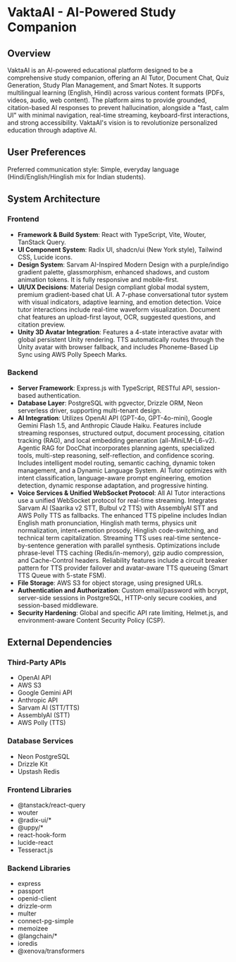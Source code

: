 # VaktaAI - AI-Powered Study Companion

## Overview
VaktaAI is an AI-powered educational platform designed to be a comprehensive study companion, offering an AI Tutor, Document Chat, Quiz Generation, Study Plan Management, and Smart Notes. It supports multilingual learning (English, Hindi) across various content formats (PDFs, videos, audio, web content). The platform aims to provide grounded, citation-based AI responses to prevent hallucination, alongside a "fast, calm UI" with minimal navigation, real-time streaming, keyboard-first interactions, and strong accessibility. VaktaAI's vision is to revolutionize personalized education through adaptive AI.

## User Preferences
Preferred communication style: Simple, everyday language (Hindi/English/Hinglish mix for Indian students).

## System Architecture

### Frontend
- **Framework & Build System**: React with TypeScript, Vite, Wouter, TanStack Query.
- **UI Component System**: Radix UI, shadcn/ui (New York style), Tailwind CSS, Lucide icons.
- **Design System**: Sarvam AI-Inspired Modern Design with a purple/indigo gradient palette, glassmorphism, enhanced shadows, and custom animation tokens. It is fully responsive and mobile-first.
- **UI/UX Decisions**: Material Design compliant global modal system, premium gradient-based chat UI. A 7-phase conversational tutor system with visual indicators, adaptive learning, and emotion detection. Voice tutor interactions include real-time waveform visualization. Document chat features an upload-first layout, OCR, suggested questions, and citation preview.
- **Unity 3D Avatar Integration**: Features a 4-state interactive avatar with global persistent Unity rendering. TTS automatically routes through the Unity avatar with browser fallback, and includes Phoneme-Based Lip Sync using AWS Polly Speech Marks.

### Backend
- **Server Framework**: Express.js with TypeScript, RESTful API, session-based authentication.
- **Database Layer**: PostgreSQL with pgvector, Drizzle ORM, Neon serverless driver, supporting multi-tenant design.
- **AI Integration**: Utilizes OpenAI API (GPT-4o, GPT-4o-mini), Google Gemini Flash 1.5, and Anthropic Claude Haiku. Features include streaming responses, structured output, document processing, citation tracking (RAG), and local embedding generation (all-MiniLM-L6-v2). Agentic RAG for DocChat incorporates planning agents, specialized tools, multi-step reasoning, self-reflection, and confidence scoring. Includes intelligent model routing, semantic caching, dynamic token management, and a Dynamic Language System. AI Tutor optimizes with intent classification, language-aware prompt engineering, emotion detection, dynamic response adaptation, and progressive hinting.
- **Voice Services & Unified WebSocket Protocol**: All AI Tutor interactions use a unified WebSocket protocol for real-time streaming. Integrates Sarvam AI (Saarika v2 STT, Bulbul v2 TTS) with AssemblyAI STT and AWS Polly TTS as fallbacks. The enhanced TTS pipeline includes Indian English math pronunciation, Hinglish math terms, physics unit normalization, intent+emotion prosody, Hinglish code-switching, and technical term capitalization. Streaming TTS uses real-time sentence-by-sentence generation with parallel synthesis. Optimizations include phrase-level TTS caching (Redis/in-memory), gzip audio compression, and Cache-Control headers. Reliability features include a circuit breaker pattern for TTS provider failover and avatar-aware TTS queueing (Smart TTS Queue with 5-state FSM).
- **File Storage**: AWS S3 for object storage, using presigned URLs.
- **Authentication and Authorization**: Custom email/password with bcrypt, server-side sessions in PostgreSQL, HTTP-only secure cookies, and session-based middleware.
- **Security Hardening**: Global and specific API rate limiting, Helmet.js, and environment-aware Content Security Policy (CSP).

## External Dependencies

### Third-Party APIs
- OpenAI API
- AWS S3
- Google Gemini API
- Anthropic API
- Sarvam AI (STT/TTS)
- AssemblyAI (STT)
- AWS Polly (TTS)

### Database Services
- Neon PostgreSQL
- Drizzle Kit
- Upstash Redis

### Frontend Libraries
- @tanstack/react-query
- wouter
- @radix-ui/*
- @uppy/*
- react-hook-form
- lucide-react
- Tesseract.js

### Backend Libraries
- express
- passport
- openid-client
- drizzle-orm
- multer
- connect-pg-simple
- memoizee
- @langchain/*
- ioredis
- @xenova/transformers